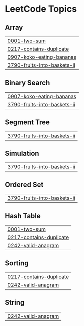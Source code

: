 
<!---LeetCode Topics Start-->
# LeetCode Topics
## Array
|  |
| ------- |
| [0001-two-sum](https://github.com/Gitjha6/DSA/tree/master/0001-two-sum) |
| [0217-contains-duplicate](https://github.com/Gitjha6/DSA/tree/master/0217-contains-duplicate) |
| [0907-koko-eating-bananas](https://github.com/Gitjha6/DSA/tree/master/0907-koko-eating-bananas) |
| [3790-fruits-into-baskets-ii](https://github.com/Gitjha6/DSA/tree/master/3790-fruits-into-baskets-ii) |
## Binary Search
|  |
| ------- |
| [0907-koko-eating-bananas](https://github.com/Gitjha6/DSA/tree/master/0907-koko-eating-bananas) |
| [3790-fruits-into-baskets-ii](https://github.com/Gitjha6/DSA/tree/master/3790-fruits-into-baskets-ii) |
## Segment Tree
|  |
| ------- |
| [3790-fruits-into-baskets-ii](https://github.com/Gitjha6/DSA/tree/master/3790-fruits-into-baskets-ii) |
## Simulation
|  |
| ------- |
| [3790-fruits-into-baskets-ii](https://github.com/Gitjha6/DSA/tree/master/3790-fruits-into-baskets-ii) |
## Ordered Set
|  |
| ------- |
| [3790-fruits-into-baskets-ii](https://github.com/Gitjha6/DSA/tree/master/3790-fruits-into-baskets-ii) |
## Hash Table
|  |
| ------- |
| [0001-two-sum](https://github.com/Gitjha6/DSA/tree/master/0001-two-sum) |
| [0217-contains-duplicate](https://github.com/Gitjha6/DSA/tree/master/0217-contains-duplicate) |
| [0242-valid-anagram](https://github.com/Gitjha6/DSA/tree/master/0242-valid-anagram) |
## Sorting
|  |
| ------- |
| [0217-contains-duplicate](https://github.com/Gitjha6/DSA/tree/master/0217-contains-duplicate) |
| [0242-valid-anagram](https://github.com/Gitjha6/DSA/tree/master/0242-valid-anagram) |
## String
|  |
| ------- |
| [0242-valid-anagram](https://github.com/Gitjha6/DSA/tree/master/0242-valid-anagram) |
<!---LeetCode Topics End-->